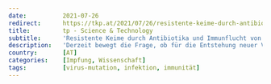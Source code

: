 ```yaml
---
date:          2021-07-26
redirect:      https://tkp.at/2021/07/26/resistente-keime-durch-antibiotika-und-immunflucht-von-corona-varianten-durch-impfung/
title:         tp - Science & Technology
subtitle:      'Resistente Keime durch Antibiotika und Immunflucht von Corona-Varianten durch Impfung'
description:   'Derzeit bewegt die Frage, ob für die Entstehung neuer Virus-Varianten Ungeimpfte verantwortlich sind oder die Impfung selbst. Bei der Gelegenheit werden wieder einmal gnadenlos alle bekannten wissenschaftlichen Erkenntnisse über Bord geworfen. Selbst dann noch, wenn sie zuständige Behörden anders äußern. Medien wie CNN oder der Spiegel sehen die Ungeimpften als „Varianten Fabriken“ und wollen 98% …'
country:       [AT]
categories:    [Impfung, Wissenschaft]
tags:          [virus-mutation, infektion, immunität]
---
```

